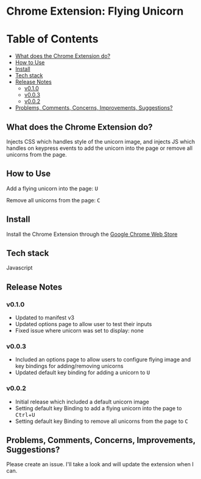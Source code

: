 # Chrome Extension: Flying Unicorn 

Table of Contents
=================

* [What does the Chrome Extension do?](#what-does-the-chrome-extension-do)
* [How to Use](#how-to-use)
* [Install](#install)
* [Tech stack](#tech-stack)
* [Release Notes](#release-notes)
  * [v0.1.0](#v010) 
  * [v0.0.3](#v003)
  * [v0.0.2](#v002)
* [Problems, Comments, Concerns, Improvements, Suggestions?](#problems-comments-concerns-improvements-suggestions)

## What does the Chrome Extension do?
Injects CSS which handles style of the unicorn image, and injects JS which handles on keypress events to add the unicorn into the page or remove all unicorns from the page.

## How to Use
Add a flying unicorn into the page: <kbd>U</kbd>

Remove all unicorns from the page: <kbd>C</kbd>

## Install 
Install the Chrome Extension through the [Google Chrome Web Store](https://chrome.google.com/webstore/detail/flying-unicorn/cdedcjjdfckjnageanlcifalkpnjdbpg)

## Tech stack
Javascript

## Release Notes
###  v0.1.0
* Updated to manifest v3
* Updated options page to allow user to test their inputs
* Fixed issue where unicorn was set to display: none

###  v0.0.3
* Included an options page to allow users to configure flying image and key bindings for adding/removing unicorns
* Updated default key binding for adding a unicorn to <kbd>U</kbd>

###  v0.0.2
* Initial release which included a default unicorn image
* Setting default key Binding to add a flying unicorn into the page to <kbd>Ctrl</kbd>+<kbd>U</kbd>
* Setting default key Binding to remove all unicorns from the page to <kbd>C</kbd>

## Problems, Comments, Concerns, Improvements, Suggestions?
Please create an issue. I'll take a look and will update the extension when I can.
